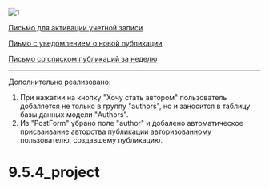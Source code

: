 ![1](https://user-images.githubusercontent.com/108303572/210210962-7452a5d4-7638-4a92-9da3-8db6b41e2daf.jpg)


[Письмо для активации учетной записи](https://disk.yandex.ru/i/G01btBUpWoMl0Q)

[Пиьмо с уведомлением о новой публикации](https://disk.yandex.ru/i/LVc2wuXR74WcBA)

[Письмо со списком публикаций за неделю](https://disk.yandex.ru/i/wdL4DPBx372NUg)

***
Дополнительно реализовано:
1. При нажатии на кнопку "Хочу стать автором" пользователь добаляется не только в группу "authors", но и заносится в таблицу базы данных модели "Authors".
2. Из "PostForm" убрано поле "author" и добалено автоматическое присваивание авторства публикации авторизованному пользователю, создавшему публикацию. 

# 9.5.4_project
